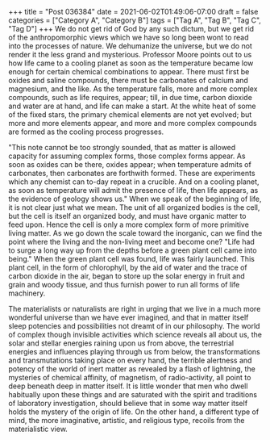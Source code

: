 +++
title = "Post 036384"
date = 2021-06-02T01:49:06-07:00
draft = false
categories = ["Category A", "Category B"]
tags = ["Tag A", "Tag B", "Tag C", "Tag D"]
+++
We do not get rid of God by any such dictum, but we get rid of the anthropomorphic views which we have so long been wont to read into the processes of nature. We dehumanize the universe, but we do not render it the less grand and mysterious. Professor Moore points out to us how life came to a cooling planet as soon as the temperature became low enough for certain chemical combinations to appear. There must first be oxides and saline compounds, there must be carbonates of calcium and magnesium, and the like. As the temperature falls, more and more complex compounds, such as life requires, appear; till, in due time, carbon dioxide and water are at hand, and life can make a start. At the white heat of some of the fixed stars, the primary chemical elements are not yet evolved; but more and more elements appear, and more and more complex compounds are formed as the cooling process progresses.

"This note cannot be too strongly sounded, that as matter is allowed capacity for assuming complex forms, those complex forms appear. As soon as oxides can be there, oxides appear; when temperature admits of carbonates, then carbonates are forthwith formed. These are experiments which any chemist can to-day repeat in a crucible. And on a cooling planet, as soon as temperature will admit the presence of life, then life appears, as the evidence of geology shows us." When we speak of the beginning of life, it is not clear just what we mean. The unit of all organized bodies is the cell, but the cell is itself an organized body, and must have organic matter to feed upon. Hence the cell is only a more complex form of more primitive living matter. As we go down the scale toward the inorganic, can we find the point where the living and the non-living meet and become one? "Life had to surge a long way up from the depths before a green plant cell came into being." When the green plant cell was found, life was fairly launched. This plant cell, in the form of chlorophyll, by the aid of water and the trace of carbon dioxide in the air, began to store up the solar energy in fruit and grain and woody tissue, and thus furnish power to run all forms of life machinery.

The materialists or naturalists are right in urging that we live in a much more wonderful universe than we have ever imagined, and that in matter itself sleep potencies and possibilities not dreamt of in our philosophy. The world of complex though invisible activities which science reveals all about us, the solar and stellar energies raining upon us from above, the terrestrial energies and influences playing through us from below, the transformations and transmutations taking place on every hand, the terrible alertness and potency of the world of inert matter as revealed by a flash of lightning, the mysteries of chemical affinity, of magnetism, of radio-activity, all point to deep beneath deep in matter itself. It is little wonder that men who dwell habitually upon these things and are saturated with the spirit and traditions of laboratory investigation, should believe that in some way matter itself holds the mystery of the origin of life. On the other hand, a different type of mind, the more imaginative, artistic, and religious type, recoils from the materialistic view.
